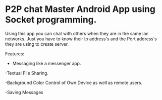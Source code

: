 # P2P chat Master Android App using Socket programming.

Using this app you can chat with others when they are in the same lan networks.
Just you have to know their Ip address's and the Port address's they are using to create server.

Features: 

- Messaging like a messenger app.

-Textual File Sharing.

-Background Color Control of Own Device as well as remote users.

-Saving Messages

